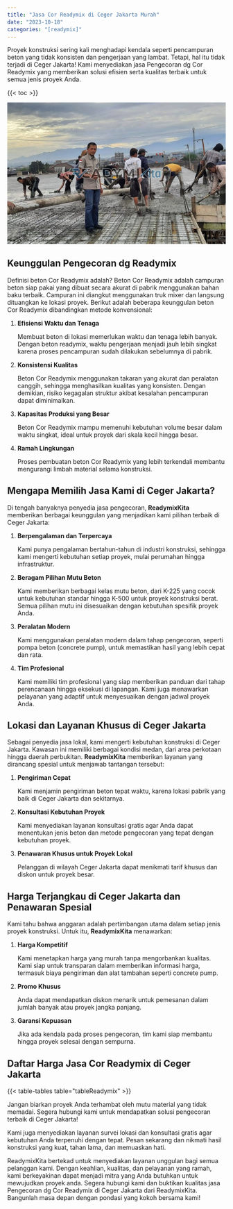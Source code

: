 ```yaml
---
title: "Jasa Cor Readymix di Ceger Jakarta Murah"
date: "2023-10-18"
categories: "[readymix]"
---
```


Proyek konstruksi sering kali menghadapi kendala seperti pencampuran beton yang tidak konsisten dan pengerjaan yang lambat. Tetapi, hal itu tidak terjadi di Ceger Jakarta! Kami menyediakan jasa Pengecoran dg Cor Readymix yang memberikan solusi efisien serta kualitas terbaik untuk semua jenis proyek Anda.

{{< toc >}}

![Jasa Cor Readymix di Ceger Jakarta Murah](/images/readymix/cor-readymix-11.jpg)

## Keunggulan Pengecoran dg Readymix

Definisi beton Cor Readymix adalah? Beton Cor Readymix adalah campuran beton siap pakai yang dibuat secara akurat di pabrik menggunakan bahan baku terbaik. Campuran ini diangkut menggunakan truk mixer dan langsung dituangkan ke lokasi proyek. Berikut adalah beberapa keunggulan beton Cor Readymix dibandingkan metode konvensional:

1. **Efisiensi Waktu dan Tenaga**

   Membuat beton di lokasi memerlukan waktu dan tenaga lebih banyak. Dengan beton readymix, waktu pengerjaan menjadi jauh lebih singkat karena proses pencampuran sudah dilakukan sebelumnya di pabrik.

2. **Konsistensi Kualitas**

   Beton Cor Readymix menggunakan takaran yang akurat dan peralatan canggih, sehingga menghasilkan kualitas yang konsisten. Dengan demikian, risiko kegagalan struktur akibat kesalahan pencampuran dapat diminimalkan.

3. **Kapasitas Produksi yang Besar**

   Beton Cor Readymix mampu memenuhi kebutuhan volume besar dalam waktu singkat, ideal untuk proyek dari skala kecil hingga besar.

4. **Ramah Lingkungan**

   Proses pembuatan beton Cor Readymix yang lebih terkendali membantu mengurangi limbah material selama konstruksi.

## Mengapa Memilih Jasa Kami di Ceger Jakarta?

Di tengah banyaknya penyedia jasa pengecoran, **ReadymixKita** memberikan berbagai keunggulan yang menjadikan kami pilihan terbaik di Ceger Jakarta:

1. **Berpengalaman dan Terpercaya**

   Kami punya pengalaman bertahun-tahun di industri konstruksi, sehingga kami mengerti kebutuhan setiap proyek, mulai perumahan hingga infrastruktur.

2. **Beragam Pilihan Mutu Beton**

   Kami memberikan berbagai kelas mutu beton, dari K-225 yang cocok untuk kebutuhan standar hingga K-500 untuk proyek konstruksi berat. Semua pilihan mutu ini disesuaikan dengan kebutuhan spesifik proyek Anda.

3. **Peralatan Modern**

   Kami menggunakan peralatan modern dalam tahap pengecoran, seperti pompa beton (concrete pump), untuk memastikan hasil yang lebih cepat dan rata.

4. **Tim Profesional**

   Kami memiliki tim profesional yang siap memberikan panduan dari tahap perencanaan hingga eksekusi di lapangan. Kami juga menawarkan pelayanan yang adaptif untuk menyesuaikan dengan jadwal proyek Anda.

## Lokasi dan Layanan Khusus di Ceger Jakarta

Sebagai penyedia jasa lokal, kami mengerti kebutuhan konstruksi di Ceger Jakarta. Kawasan ini memiliki berbagai kondisi medan, dari area perkotaan hingga daerah perbukitan. **ReadymixKita** memberikan layanan yang dirancang spesial untuk menjawab tantangan tersebut:

1. **Pengiriman Cepat**

   Kami menjamin pengiriman beton tepat waktu, karena lokasi pabrik yang baik di Ceger Jakarta dan sekitarnya.

2. **Konsultasi Kebutuhan Proyek**

   Kami menyediakan layanan konsultasi gratis agar Anda dapat menentukan jenis beton dan metode pengecoran yang tepat dengan kebutuhan proyek.

3. **Penawaran Khusus untuk Proyek Lokal**

   Pelanggan di wilayah Ceger Jakarta dapat menikmati tarif khusus dan diskon untuk proyek besar.

## Harga Terjangkau di Ceger Jakarta dan Penawaran Spesial

Kami tahu bahwa anggaran adalah pertimbangan utama dalam setiap jenis proyek konstruksi. Untuk itu, **ReadymixKita** menawarkan:

1. **Harga Kompetitif**

   Kami menetapkan harga yang murah tanpa mengorbankan kualitas. Kami siap untuk transparan dalam memberikan informasi harga, termasuk biaya pengiriman dan alat tambahan seperti concrete pump.

2. **Promo Khusus**

   Anda dapat mendapatkan diskon menarik untuk pemesanan dalam jumlah banyak atau proyek jangka panjang.

3. **Garansi Kepuasan**

   Jika ada kendala pada proses pengecoran, tim kami siap membantu hingga proyek selesai dengan sempurna.

## Daftar Harga Jasa Cor Readymix di Ceger Jakarta

{{< table-tables table="tableReadymix" >}}

Jangan biarkan proyek Anda terhambat oleh mutu material yang tidak memadai. Segera hubungi kami untuk mendapatkan solusi pengecoran terbaik di Ceger Jakarta!

Kami juga menyediakan layanan survei lokasi dan konsultasi gratis agar kebutuhan Anda terpenuhi dengan tepat. Pesan sekarang dan nikmati hasil konstruksi yang kuat, tahan lama, dan memuaskan hati.

ReadymixKita bertekad untuk menyediakan layanan unggulan bagi semua pelanggan kami. Dengan keahlian, kualitas, dan pelayanan yang ramah, kami berkeyakinan dapat menjadi mitra yang Anda butuhkan untuk mewujudkan proyek anda. Segera hubungi kami dan buktikan kualitas jasa Pengecoran dg Cor Readymix di Ceger Jakarta dari ReadymixKita. Bangunlah masa depan dengan pondasi yang kokoh bersama kami!